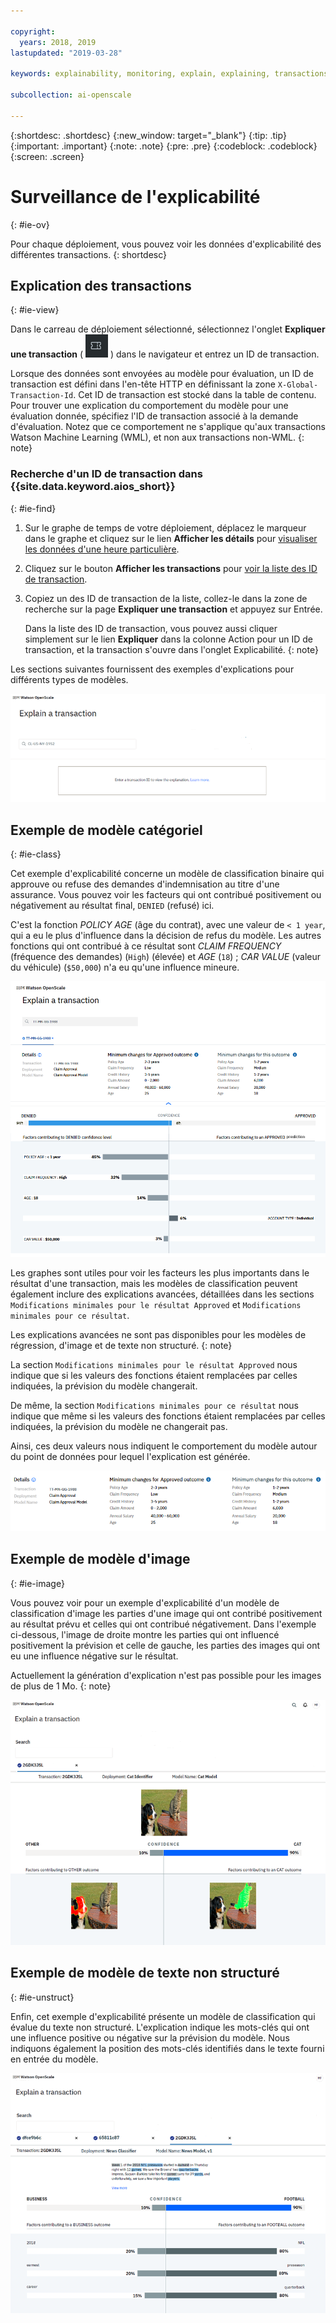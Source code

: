 ```yaml
---

copyright:
  years: 2018, 2019
lastupdated: "2019-03-28"

keywords: explainability, monitoring, explain, explaining, transactions, transaction ID

subcollection: ai-openscale

---
```


{:shortdesc: .shortdesc}
{:new_window: target="_blank"}
{:tip: .tip}
{:important: .important}
{:note: .note}
{:pre: .pre}
{:codeblock: .codeblock}
{:screen: .screen}

# Surveillance de l'explicabilité
{: #ie-ov}

Pour chaque déploiement, vous pouvez voir les données d'explicabilité des différentes transactions.
{: shortdesc}

## Explication des transactions
{: #ie-view}

Dans le carreau de déploiement sélectionné,
sélectionnez l'onglet **Expliquer une transaction** ( ![Onglet Expliquer une transaction](images/insight-transact-tab.png) )
dans le navigateur et entrez un ID de transaction.

Lorsque des données sont envoyées au modèle pour évaluation, un ID de transaction est défini dans l'en-tête HTTP en définissant la zone `X-Global-Transaction-Id`.
Cet ID de transaction est stocké dans la table de contenu.
Pour trouver une explication du comportement du modèle pour une évaluation donnée, spécifiez l'ID de transaction associé à la demande d'évaluation.
Notez que ce comportement ne s'applique qu'aux transactions Watson Machine Learning (WML), et non aux transactions non-WML.
{: note}

### Recherche d'un ID de transaction dans {{site.data.keyword.aios_short}}
{: #ie-find}

1.  Sur le graphe de temps de votre déploiement,
déplacez le marqueur dans le graphe et cliquez sur le lien **Afficher les détails**
pour [visualiser les données d'une heure particulière](/docs/services/ai-openscale?topic=ai-openscale-it-ov#it-vdet).
1.  Cliquez sur le bouton **Afficher les transactions**
pour [voir la liste des ID de transaction](/docs/services/ai-openscale?topic=ai-openscale-it-ov#it-tra).
1.  Copiez un des ID de transaction de la liste, collez-le dans la zone de recherche sur la page **Expliquer une transaction** et appuyez sur Entrée.

    Dans la liste des ID de transaction, vous pouvez aussi
cliquer simplement sur le lien **Expliquer** dans la colonne Action pour un ID de transaction,
et la transaction s'ouvre dans l'onglet Explicabilité.
    {: note}

  Les sections suivantes fournissent des exemples d'explications pour différents types de modèles.

  ![Explicabilité - ID de transaction](images/insight-explain-trans-id.png)

## Exemple de modèle catégoriel
{: #ie-class}

Cet exemple d'explicabilité concerne un modèle de classification binaire qui approuve ou refuse des demandes d'indemnisation au titre d'une assurance.
Vous pouvez voir les facteurs qui ont contribué positivement ou négativement au résultat final, `DENIED` (refusé) ici.

C'est la fonction *POLICY AGE* (âge du contrat), avec une valeur de `< 1 year`, qui a eu le plus d'influence dans la décision de refus du modèle.
Les autres fonctions qui ont contribué à ce résultat sont
*CLAIM FREQUENCY* (fréquence des demandes) (`High`) (élevée) et *AGE* (`18`) ;
*CAR VALUE* (valeur du véhicule) (`$50,000`) n'a eu qu'une influence mineure.

![Explicabilité - classification binaire](images/insight-explain-binary.png)

Les graphes sont utiles pour voir les facteurs les plus importants dans le résultat d'une transaction,
mais les modèles de classification peuvent également inclure des explications avancées,
détaillées dans les sections `Modifications minimales pour le résultat Approved` et `Modifications minimales pour ce résultat`.

Les explications avancées ne sont pas disponibles pour les modèles de régression, d'image et de texte non structuré.
{: note}

La section `Modifications minimales pour le résultat Approved` nous indique que
si les valeurs des fonctions étaient remplacées par celles indiquées, la prévision du modèle changerait.

De même, la section `Modifications minimales pour ce résultat` nous indique que
même si les valeurs des fonctions étaient remplacées par celles indiquées, la prévision du modèle ne changerait pas.

Ainsi, ces deux valeurs nous indiquent le comportement du modèle autour du point de données pour lequel l'explication est générée.

![Explicabilité - classification binaire](images/insight-explain-binary2.png)

## Exemple de modèle d'image
{: #ie-image}

Vous pouvez voir pour un exemple d'explicabilité d'un modèle de classification d'image
les parties d'une image qui ont contribé positivement au résultat prévu et celles qui ont contribué négativement.
Dans l'exemple ci-dessous, l'image de droite montre les parties qui ont influencé positivement la prévision
et celle de gauche, les parties des images qui ont eu une influence négative sur le résultat.

Actuellement la génération d'explication n'est pas possible pour les images de plus de 1 Mo.
{: note}

![Explicabilité - classification d'image](images/insight-explain-image.png)

## Exemple de modèle de texte non structuré
{: #ie-unstruct}

Enfin, cet exemple d'explicabilité présente un modèle de classification qui évalue du texte non structuré.
L'explication indique les mots-clés qui ont une influence positive ou négative sur la prévision du modèle.
Nous indiquons également la position des mots-clés identifiés dans le texte fourni en entrée du modèle.

![Explicabilité - classification d'image](images/insight-explain-text.png)
